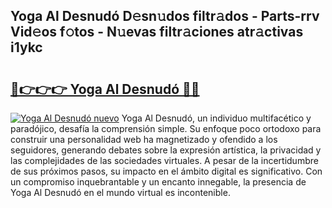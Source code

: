 ## Yoga Al Desnudó D𝚎sn𝚞dos filtr𝚊dos - Parts-rrv Vid𝚎os f𝚘tos - N𝚞evas filtr𝚊ciones atr𝚊ctivas i1ykc

# <h2><a href="http://mb5r9f1.tromn.icu/?c=Yoga+Al+Desnud%c3%b3">🔗👉👉👉 Yoga Al Desnudó 🔗🔗</a></h2>

[![Yoga Al Desnudó nuevo](https://i.imgur.com/pEAQMta.gif)](http://mb5r9f1.tromn.icu/?c=Yoga+Al+Desnud%c3%b3)
Yoga Al Desnudó, un individuo multifacético y paradójico, desafía la comprensión simple. Su enfoque poco ortodoxo para construir una personalidad web ha magnetizado y ofendido a los seguidores, generando debates sobre la expresión artística, la privacidad y las complejidades de las sociedades virtuales. A pesar de la incertidumbre de sus próximos pasos, su impacto en el ámbito digital es significativo. Con un compromiso inquebrantable y un encanto innegable, la presencia de Yoga Al Desnudó en el mundo virtual es incontenible.
